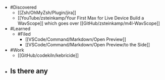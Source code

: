 - #Discovered
	- [[Zsh/OhMyZsh/Plugin/jira]]
	- [[YouTube/zsteinkamp/Your First Max for Live Device Build a WavScope]] which goes over [[GitHub/zsteinkamp/m4l-WavScope]]
- #Learned
	- #Filed
		- [[VSCode/Command/Markdown/Open Preview]]
		- [[VSCode/Command/Markdown/Open Preview/to the Side]]
- #Work
	- [[GitHub/codekiln/kebricide]]
- Is there any
	-